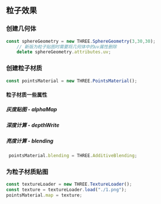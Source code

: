 ## 粒子效果

### 创建几何体

```js
const sphereGeometry = new THREE.SphereGeometry(3,30,30);
	// 新版为粒子贴图时需要将几何体中的uv属性删除
    delete sphereGeometry.attributes.uv;
```

### 创建粒子材质

```js
const pointsMaterial = new THREE.PointsMaterial();
```

#### 粒子材质一些属性

##### 灰度贴图 - alphaMap

##### 深度计算 - depthWrite

##### 亮度计算 - blending 
```js
 pointsMaterial.blending = THREE.AdditiveBlending;
```

### 为粒子材质贴图

```js
const textureLoader = new THREE.TextureLoader();
const texture = textureLoader.load("./1.png");
pointsMaterial.map = texture;
```

